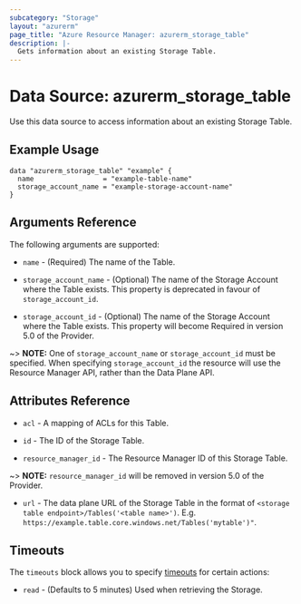 ```yaml
---
subcategory: "Storage"
layout: "azurerm"
page_title: "Azure Resource Manager: azurerm_storage_table"
description: |-
  Gets information about an existing Storage Table.
---
```


# Data Source: azurerm_storage_table

Use this data source to access information about an existing Storage Table.

## Example Usage

```hcl
data "azurerm_storage_table" "example" {
  name                 = "example-table-name"
  storage_account_name = "example-storage-account-name"
}
```

## Arguments Reference

The following arguments are supported:

* `name` - (Required) The name of the Table.

* `storage_account_name` - (Optional) The name of the Storage Account where the Table exists. This property is deprecated in favour of `storage_account_id`.

* `storage_account_id` - (Optional) The name of the Storage Account where the Table exists. This property will become Required in version 5.0 of the Provider.

~> **NOTE:** One of `storage_account_name` or `storage_account_id` must be specified. When specifying `storage_account_id` the resource will use the Resource Manager API, rather than the Data Plane API.

## Attributes Reference

* `acl` - A mapping of ACLs for this Table.

* `id` - The ID of the Storage Table.

* `resource_manager_id` - The Resource Manager ID of this Storage Table.

~> **NOTE:** `resource_manager_id` will be removed in version 5.0 of the Provider.

* `url` - The data plane URL of the Storage Table in the format of `<storage table endpoint>/Tables('<table name>')`. E.g. `https://example.table.core.windows.net/Tables('mytable')"`.

## Timeouts

The `timeouts` block allows you to specify [timeouts](https://www.terraform.io/language/resources/syntax#operation-timeouts) for certain actions:

* `read` - (Defaults to 5 minutes) Used when retrieving the Storage.
